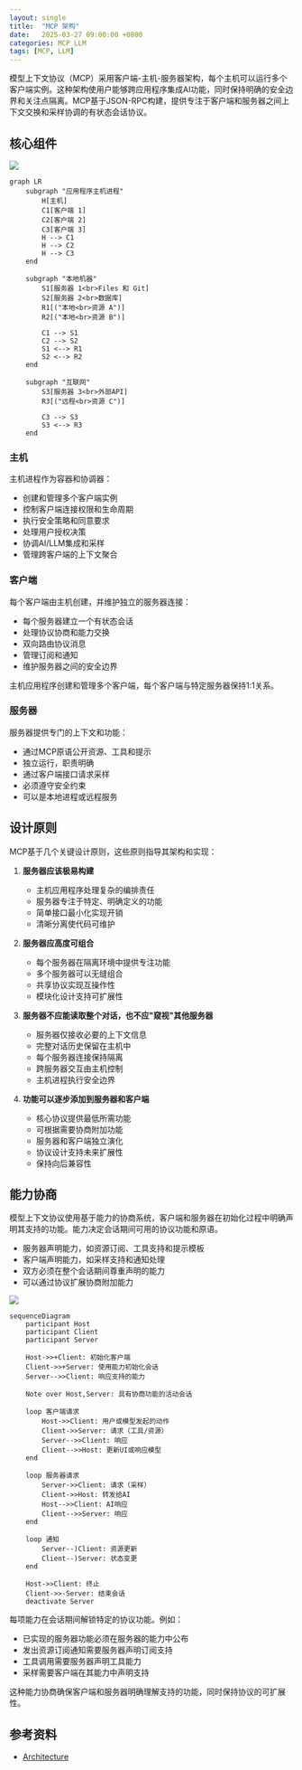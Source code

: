 ```yaml
---
layout: single
title:  "MCP 架构"
date:   2025-03-27 09:00:00 +0800
categories: MCP LLM
tags: [MCP, LLM]
---
```


模型上下文协议（MCP）采用客户端-主机-服务器架构，每个主机可以运行多个客户端实例。这种架构使用户能够跨应用程序集成AI功能，同时保持明确的安全边界和关注点隔离。MCP基于JSON-RPC构建，提供专注于客户端和服务器之间上下文交换和采样协调的有状态会话协议。

## 核心组件

![](/images/2025/MCP-20250326/Architecture.png)

```mermaid
graph LR
    subgraph "应用程序主机进程"
        H[主机]
        C1[客户端 1]
        C2[客户端 2]
        C3[客户端 3]
        H --> C1
        H --> C2
        H --> C3
    end

    subgraph "本地机器"
        S1[服务器 1<br>Files 和 Git]
        S2[服务器 2<br>数据库]
        R1[("本地<br>资源 A")]
        R2[("本地<br>资源 B")]

        C1 --> S1
        C2 --> S2
        S1 <--> R1
        S2 <--> R2
    end

    subgraph "互联网"
        S3[服务器 3<br>外部API]
        R3[("远程<br>资源 C")]

        C3 --> S3
        S3 <--> R3
    end
```

### 主机

主机进程作为容器和协调器：

- 创建和管理多个客户端实例
- 控制客户端连接权限和生命周期
- 执行安全策略和同意要求
- 处理用户授权决策
- 协调AI/LLM集成和采样
- 管理跨客户端的上下文聚合

### 客户端

每个客户端由主机创建，并维护独立的服务器连接：

- 每个服务器建立一个有状态会话
- 处理协议协商和能力交换
- 双向路由协议消息
- 管理订阅和通知
- 维护服务器之间的安全边界

主机应用程序创建和管理多个客户端，每个客户端与特定服务器保持1:1关系。

### 服务器

服务器提供专门的上下文和功能：

- 通过MCP原语公开资源、工具和提示
- 独立运行，职责明确
- 通过客户端接口请求采样
- 必须遵守安全约束
- 可以是本地进程或远程服务

## 设计原则

MCP基于几个关键设计原则，这些原则指导其架构和实现：

1. **服务器应该极易构建**

   - 主机应用程序处理复杂的编排责任
   - 服务器专注于特定、明确定义的功能
   - 简单接口最小化实现开销
   - 清晰分离使代码可维护

2. **服务器应高度可组合**

   - 每个服务器在隔离环境中提供专注功能
   - 多个服务器可以无缝组合
   - 共享协议实现互操作性
   - 模块化设计支持可扩展性

3. **服务器不应能读取整个对话，也不应"窥视"其他服务器**

   - 服务器仅接收必要的上下文信息
   - 完整对话历史保留在主机中
   - 每个服务器连接保持隔离
   - 跨服务器交互由主机控制
   - 主机进程执行安全边界

4. **功能可以逐步添加到服务器和客户端**
   - 核心协议提供最低所需功能
   - 可根据需要协商附加功能
   - 服务器和客户端独立演化
   - 协议设计支持未来扩展性
   - 保持向后兼容性

## 能力协商

模型上下文协议使用基于能力的协商系统，客户端和服务器在初始化过程中明确声明其支持的功能。能力决定会话期间可用的协议功能和原语。

- 服务器声明能力，如资源订阅、工具支持和提示模板
- 客户端声明能力，如采样支持和通知处理
- 双方必须在整个会话期间尊重声明的能力
- 可以通过协议扩展协商附加能力

![](/images/2025/MCP-20250326/CapabilityNegotiation.png)

```mermaid
sequenceDiagram
    participant Host
    participant Client
    participant Server

    Host->>+Client: 初始化客户端
    Client->>+Server: 使用能力初始化会话
    Server-->>Client: 响应支持的能力

    Note over Host,Server: 具有协商功能的活动会话

    loop 客户端请求
        Host->>Client: 用户或模型发起的动作
        Client->>Server: 请求（工具/资源）
        Server-->>Client: 响应
        Client-->>Host: 更新UI或响应模型
    end

    loop 服务器请求
        Server->>Client: 请求（采样）
        Client->>Host: 转发给AI
        Host-->>Client: AI响应
        Client-->>Server: 响应
    end

    loop 通知
        Server--)Client: 资源更新
        Client--)Server: 状态变更
    end

    Host->>Client: 终止
    Client->>-Server: 结束会话
    deactivate Server
```

每项能力在会话期间解锁特定的协议功能。例如：

- 已实现的服务器功能必须在服务器的能力中公布
- 发出资源订阅通知需要服务器声明订阅支持
- 工具调用需要服务器声明工具能力
- 采样需要客户端在其能力中声明支持

这种能力协商确保客户端和服务器明确理解支持的功能，同时保持协议的可扩展性。


## 参考资料
- [Architecture](https://spec.modelcontextprotocol.io/specification/2025-03-26/architecture/)
